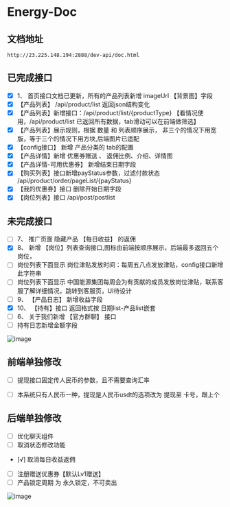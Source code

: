 # Energy-Doc

## 文档地址
```
http://23.225.148.194:2888/dev-api/doc.html
```

## 已完成接口
- [x] 1、 首页接口文档已更新，所有的产品列表新增 imageUrl 【背景图】字段
- [x] 【产品列表】 /api/product/list 返回json结构变化
- [x] 【产品列表】新增接口：/api/product/list/{productType}   【看情况使用，/api/product/list 已返回所有数据，tab滑动可以在前端做筛选】
- [x] 【产品列表】展示规则，根据 数量 和 列表顺序展示， 非三个的情况下用宽版，等于三个的情况下用方块,后端图片已适配
- [x] 【config接口】 新增 产品分类的 tab的配置
- [x] 【产品详情】新增 优惠券赠送 、 返佣比例、介绍、详情图
- [x] 【产品详情-可用优惠券】 新增结束日期字段
- [x] 【购买列表】接口新增payStatus参数，过滤付款状态 /api/product/order/pageList/{payStatus}
- [x] 【我的优惠券】接口 删除开始日期字段
- [x] 【岗位列表】接口 /api/post/postlist
## 未完成接口



- [ ] 7、 推广页面 隐藏产品 【每日收益】 的返佣 
- [x] 8、 新增 【岗位】列表查询接口,图标由前端按顺序展示，后端最多返回五个岗位，
- [ ] 岗位列表下面显示 岗位津贴发放时间：每周五八点发放津贴，config接口新增此字符串
- [ ] 岗位列表下面显示 中国能源集团每周会为有贡献的成员发放岗位津贴，联系客服了解详细情况，跳转到客服页，UI待设计
- [ ] 9、 【产品日志】 新增收益字段
- [x] 10、 【持有】接口 返回格式按 日期list-产品list嵌套
- [ ] 6、 关于我们新增 【官方群聊】 接口
- [ ] 持有日志新增金额字段

![image](https://user-images.githubusercontent.com/106216124/177014681-09aa9e87-dfaf-4b92-b2e4-019935999944.png)


## 前端单独修改
- [ ] 提现接口固定传人民币的参数，且不需要查询汇率
- [ ] 本系统只有人民币一种，提现是人民币usdt的选项改为 提现至 卡号，跟上个


## 后端单独修改
- [ ] 优化聊天组件
- [ ] 取消状态修改功能
- [√] 取消每日收益返佣
- [ ] 注册赠送优惠券【默认Lv1赠送】
- [ ] 产品锁定周期 为 永久锁定，不可卖出

![image](https://user-images.githubusercontent.com/106216124/176252621-2edcf538-1618-47fb-9841-069bf9697c22.png)

